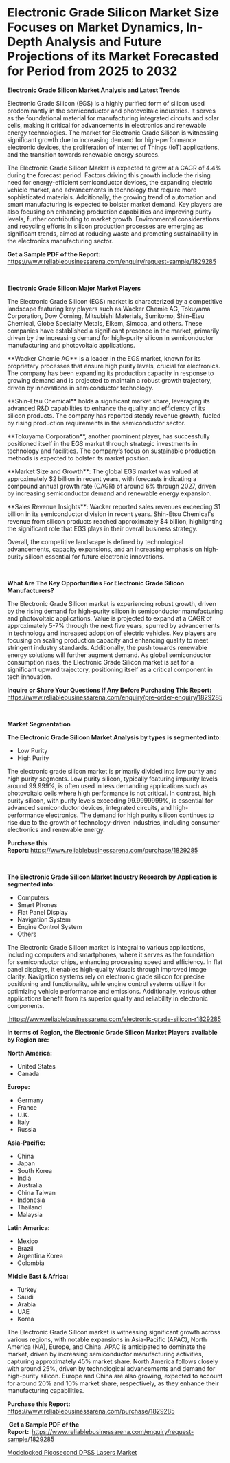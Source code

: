 <p><h1>Electronic Grade Silicon Market Size Focuses on Market Dynamics, In-Depth Analysis and Future Projections of its Market Forecasted for Period from 2025 to 2032</h1></p><p><strong>Electronic Grade Silicon Market Analysis and Latest Trends</strong></p>
<p><p>Electronic Grade Silicon (EGS) is a highly purified form of silicon used predominantly in the semiconductor and photovoltaic industries. It serves as the foundational material for manufacturing integrated circuits and solar cells, making it critical for advancements in electronics and renewable energy technologies. The market for Electronic Grade Silicon is witnessing significant growth due to increasing demand for high-performance electronic devices, the proliferation of Internet of Things (IoT) applications, and the transition towards renewable energy sources.</p><p>The Electronic Grade Silicon Market is expected to grow at a CAGR of 4.4% during the forecast period. Factors driving this growth include the rising need for energy-efficient semiconductor devices, the expanding electric vehicle market, and advancements in technology that require more sophisticated materials. Additionally, the growing trend of automation and smart manufacturing is expected to bolster market demand. Key players are also focusing on enhancing production capabilities and improving purity levels, further contributing to market growth. Environmental considerations and recycling efforts in silicon production processes are emerging as significant trends, aimed at reducing waste and promoting sustainability in the electronics manufacturing sector.</p></p>
<p><strong>Get a Sample PDF of the Report:&nbsp;</strong> <a href="https://www.reliablebusinessarena.com/enquiry/request-sample/1829285?utm_campaign=2279&utm_medium=2&utm_source=Github&utm_content=ia&utm_term=13022025&utm_id=electronic-grade-silicon">https://www.reliablebusinessarena.com/enquiry/request-sample/1829285</a></p>
<p>&nbsp;</p>
<p><strong>Electronic Grade Silicon Major Market Players</strong></p>
<p><p>The Electronic Grade Silicon (EGS) market is characterized by a competitive landscape featuring key players such as Wacker Chemie AG, Tokuyama Corporation, Dow Corning, Mitsubishi Materials, Sumitomo, Shin-Etsu Chemical, Globe Specialty Metals, Elkem, Simcoa, and others. These companies have established a significant presence in the market, primarily driven by the increasing demand for high-purity silicon in semiconductor manufacturing and photovoltaic applications.</p><p>**Wacker Chemie AG** is a leader in the EGS market, known for its proprietary processes that ensure high purity levels, crucial for electronics. The company has been expanding its production capacity in response to growing demand and is projected to maintain a robust growth trajectory, driven by innovations in semiconductor technology.</p><p>**Shin-Etsu Chemical** holds a significant market share, leveraging its advanced R&D capabilities to enhance the quality and efficiency of its silicon products. The company has reported steady revenue growth, fueled by rising production requirements in the semiconductor sector.</p><p>**Tokuyama Corporation**, another prominent player, has successfully positioned itself in the EGS market through strategic investments in technology and facilities. The company’s focus on sustainable production methods is expected to bolster its market position.</p><p>**Market Size and Growth**: The global EGS market was valued at approximately $2 billion in recent years, with forecasts indicating a compound annual growth rate (CAGR) of around 6% through 2027, driven by increasing semiconductor demand and renewable energy expansion.</p><p>**Sales Revenue Insights**: Wacker reported sales revenues exceeding $1 billion in its semiconductor division in recent years. Shin-Etsu Chemical's revenue from silicon products reached approximately $4 billion, highlighting the significant role that EGS plays in their overall business strategy.</p><p>Overall, the competitive landscape is defined by technological advancements, capacity expansions, and an increasing emphasis on high-purity silicon essential for future electronic innovations.</p></p>
<p>&nbsp;</p>
<p><strong>What Are The Key Opportunities For Electronic Grade Silicon Manufacturers?</strong></p>
<p><p>The Electronic Grade Silicon market is experiencing robust growth, driven by the rising demand for high-purity silicon in semiconductor manufacturing and photovoltaic applications. Value is projected to expand at a CAGR of approximately 5-7% through the next five years, spurred by advancements in technology and increased adoption of electric vehicles. Key players are focusing on scaling production capacity and enhancing quality to meet stringent industry standards. Additionally, the push towards renewable energy solutions will further augment demand. As global semiconductor consumption rises, the Electronic Grade Silicon market is set for a significant upward trajectory, positioning itself as a critical component in tech innovation.</p></p>
<p><strong>Inquire or Share Your Questions If Any Before Purchasing This Report:</strong> <a href="https://www.reliablebusinessarena.com/enquiry/pre-order-enquiry/1829285?utm_campaign=2279&utm_medium=2&utm_source=Github&utm_content=ia&utm_term=13022025&utm_id=electronic-grade-silicon">https://www.reliablebusinessarena.com/enquiry/pre-order-enquiry/1829285</a></p>
<p>&nbsp;</p>
<p><strong>Market Segmentation</strong></p>
<p><strong>The Electronic Grade Silicon Market Analysis by types is segmented into:</strong></p>
<p><ul><li>Low Purity</li><li>High Purity</li></ul></p>
<p><p>The electronic grade silicon market is primarily divided into low purity and high purity segments. Low purity silicon, typically featuring impurity levels around 99.999%, is often used in less demanding applications such as photovoltaic cells where high performance is not critical. In contrast, high purity silicon, with purity levels exceeding 99.9999999%, is essential for advanced semiconductor devices, integrated circuits, and high-performance electronics. The demand for high purity silicon continues to rise due to the growth of technology-driven industries, including consumer electronics and renewable energy.</p></p>
<p><strong>Purchase this Report:&nbsp;</strong><a href="https://www.reliablebusinessarena.com/purchase/1829285?utm_campaign=2279&utm_medium=2&utm_source=Github&utm_content=ia&utm_term=13022025&utm_id=electronic-grade-silicon">https://www.reliablebusinessarena.com/purchase/1829285</a></p>
<p>&nbsp;</p>
<p><strong>The Electronic Grade Silicon Market Industry Research by Application is segmented into:</strong></p>
<p><ul><li>Computers</li><li>Smart Phones</li><li>Flat Panel Display</li><li>Navigation System</li><li>Engine Control System</li><li>Others</li></ul></p>
<p><p>The Electronic Grade Silicon market is integral to various applications, including computers and smartphones, where it serves as the foundation for semiconductor chips, enhancing processing speed and efficiency. In flat panel displays, it enables high-quality visuals through improved image clarity. Navigation systems rely on electronic grade silicon for precise positioning and functionality, while engine control systems utilize it for optimizing vehicle performance and emissions. Additionally, various other applications benefit from its superior quality and reliability in electronic components.</p></p>
<p><a href="https://www.reliablebusinessarena.com/electronic-grade-silicon-r1829285?utm_campaign=2279&utm_medium=2&utm_source=Github&utm_content=ia&utm_term=13022025&utm_id=electronic-grade-silicon">&nbsp;https://www.reliablebusinessarena.com/electronic-grade-silicon-r1829285</a></p>
<p><strong>In terms of Region, the Electronic Grade Silicon Market Players available by Region are:</strong></p>
<p>
    <p> <strong> North America: </strong>
        <ul>
            <li>United States</li>
            <li>Canada</li>
        </ul>
        </p> 
    <p> <strong> Europe: </strong>
        <ul>
            <li>Germany</li>
            <li>France</li>
            <li>U.K.</li>
            <li>Italy</li>
            <li>Russia</li>
        </ul>
        </p> 
    <p> <strong> Asia-Pacific: </strong>
        <ul>
            <li>China</li>
            <li>Japan</li>
            <li>South Korea</li>
            <li>India</li>
            <li>Australia</li>
            <li>China Taiwan</li>
            <li>Indonesia</li>
            <li>Thailand</li>
            <li>Malaysia</li>
        </ul>
        </p> 
    <p> <strong> Latin America: </strong>
        <ul>
            <li>Mexico</li>
            <li>Brazil</li>
            <li>Argentina Korea</li>
            <li>Colombia</li>
        </ul>
        </p> 
    <p> <strong> Middle East & Africa: </strong>
        <ul>
            <li>Turkey</li>
            <li>Saudi</li>
            <li>Arabia</li>
            <li>UAE</li>
            <li>Korea</li>
        </ul>
    </p>
    </p>
<p><p>The Electronic Grade Silicon market is witnessing significant growth across various regions, with notable expansions in Asia-Pacific (APAC), North America (NA), Europe, and China. APAC is anticipated to dominate the market, driven by increasing semiconductor manufacturing activities, capturing approximately 45% market share. North America follows closely with around 25%, driven by technological advancements and demand for high-purity silicon. Europe and China are also growing, expected to account for around 20% and 10% market share, respectively, as they enhance their manufacturing capabilities.</p></p>
<p><strong>Purchase this Report: </strong><a href="https://www.reliablebusinessarena.com/purchase/1829285?utm_campaign=2279&utm_medium=2&utm_source=Github&utm_content=ia&utm_term=13022025&utm_id=electronic-grade-silicon">https://www.reliablebusinessarena.com/purchase/1829285</a></p>
<p>&nbsp;<strong>Get a Sample PDF of the Report:&nbsp;&nbsp;</strong><a href="https://www.reliablebusinessarena.com/enquiry/request-sample/1829285?utm_campaign=2279&utm_medium=2&utm_source=Github&utm_content=ia&utm_term=13022025&utm_id=electronic-grade-silicon">https://www.reliablebusinessarena.com/enquiry/request-sample/1829285</a></p>
<p><strong></strong></p>
<p><p><a href="https://github.com/mayabungard8092/Market-Research-Report-List-1/blob/main/modelocked-picosecond-dpss-lasers-market.md?utm_campaign=2279&utm_medium=2&utm_source=Github&utm_content=ia&utm_term=13022025&utm_id=electronic-grade-silicon">Modelocked Picosecond DPSS Lasers Market</a></p></p>